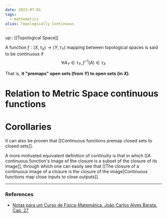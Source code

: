 ```yaml
---
date: 2023-07-01
tags:
  - mathematics
alias: Topologically Continuous
---
```

up:: [[Topological Space]]

A function $f: (X, \tau_X) \to (Y, \tau_Y)$ mapping between topological spaces is said to be continuous if 
$$
\forall A_Y \in \tau_Y, f^{-1}(A) \in \tau_X
$$

That is, **it "premaps" open sets (from $Y$) to open sets (in $X$)**. 

# Relation to Metric Space continuous functions



# Corollaries
It can also be proven that [[Continuous functions premap closed sets to closed sets]].

A more motivated equivalent definition of continuity is that in which [[A continuous function's image of the closure is a subset of the closure of its image]], through which one can easily see that [[The closure of a continuous image of a closure is the closure of the image|Continuous functions map close inputs to close outputs]].


---
### References
- [Notas para um Curso de Física-Matemática, João Carlos Alves Barata. Cap. 27](http://denebola.if.usp.br/~jbarata/Notas_de_aula/arquivos/nc-cap27.pdf)